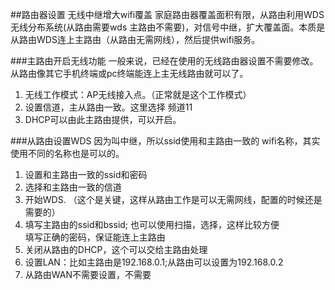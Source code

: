 ##路由器设置 无线中继增大wifi覆盖
家庭路由器覆盖面积有限，从路由利用WDS无线分布系统(从路由需要wds 主路由不需要)，对信号中继，扩大覆盖面。本质是从路由WDS连上主路由（从路由无需网线），然后提供wifi服务。

###主路由开启无线功能
一般来说，已经在使用的无线路由器设置不需要修改。从路由像其它手机终端或pc终端能连上主无线路由就可以了。
1. 无线工作模式：AP无线接入点。（正常就是这个工作模式）
2. 设置信道，主从路由一致。这里选择 频道11
3. DHCP可以由此主路由提供，可以开启。

###从路由设置WDS
因为叫中继，所以ssid使用和主路由一致的 wifi名称，其实使用不同的名称也是可以的。
1. 设置和主路由一致的ssid和密码
2. 选择和主路由一致的信道
3. 开始WDS. （这个是关键，这样从路由工作是可以无需网线，配置的时候还是需要的）
4. 填写主路由的ssid和bssid; 也可以使用扫描，选择，这样比较方便  
填写正确的密码，保证能连上主路由
5. 关闭从路由的DHCP，这个可以交给主路由处理
6. 设置LAN：比如主路由是192.168.0.1;从路由可以设置为192.168.0.2
7. 从路由WAN不需要设置，不需要

